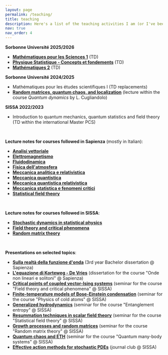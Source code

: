 ```yaml
---
layout: page
permalink: /teaching/
title: teaching
description: Here's a list of the teaching activities I am (or I've been) involved in, along with some lecture notes and teaching material.
nav: true
nav_order: 4
---
```


<p><strong>Sorbonne Université 2025/2026</strong></p>
<ul>
<li><a href="https://moodle-sciences-25.sorbonne-universite.fr/course/view.php?id=1471"><b>Mathématiques pour les Sciences 1</b></a> (TD)</li>
<li><a href="https://moodle-sciences-25.sorbonne-universite.fr/course/view.php?id=449"><b>Physique Statistique - Concepts et fondements</b></a> (TD)</li>
<li><a href="https://formations-sciences.sorbonne-universite.fr/dl/UE%20licences/UE%20licence%20physique/Fiche_UE_Mathématiques%202%20-%20UL2PY210_16.05.2025.pdf"><b>Mathématiques 2</b></a> (TD)</li>
</ul>

<p><strong>Sorbonne Université 2024/2025</strong></p>
<ul>
<li>Mathématiques pour les études scientifiques I (TD replacements)</li>
<li><a href="https://www.lpthe.jussieu.fr/~leticia/TEACHING/Master2024/Random_matrices_quantum_chaos_and_localization.pdf"><b>Random matrices, quantum chaos, and localization</b></a> (lecture within the course <i>Quantum dynamics</i> by L. Cugliandolo)</li>
</ul>

<p><strong>SISSA 2022/2023</strong></p>
<ul>
<li>Introduction to quantum mechanics, quantum statistics and field theory (TD within the international Master PCS)</li>
</ul>

<p>&nbsp;</p>
<p><strong>Lecture notes for courses followed in Sapienza</strong> (mostly in Italian):</p>
<ul>
<li><a href="https://sonarventu.github.io/assets/Courses/Analisi_Vettoriale.pdf"><b>Analisi vettoriale</b></a></li>
<li><a href="https://sonarventu.github.io/assets/Courses/Elettromagnetismo.pdf"><b>Elettromagnetismo</b></a></li>
<li><a href="https://sonarventu.github.io/assets/Courses/Fluidodinamica.pdf"><b>Fluidodinamica</b></a></li>
<li><a href="https://sonarventu.github.io/assets/Courses/Fisica_Atmosfera.pdf"><b>Fisica dell'atmosfera</b></a></li>
<li><a href="https://sonarventu.github.io/assets/Courses/Meccanica_Analitica_Relativistica.pdf"><b>Meccanica analitica e relativistica</b></a></li>
<li><a href="https://sonarventu.github.io/assets/Courses/Meccanica_Quantistica.pdf"><b>Meccanica quantistica</b></a></li>
<li><a href="https://sonarventu.github.io/assets/Courses/Meccanica_Quantistica_Relativistica.pdf"><b>Meccanica quantistica relativistica</b></a></li>
<li><a href="https://sonarventu.github.io/assets/Courses/Meccanica_Statistica_Fenomeni_Critici.pdf"><b>Meccanica statistica e fenomeni critici</b></a></li>
<li><a href="https://sonarventu.github.io/assets/Courses/Statistical_Field_Theory.pdf"><b>Statistical field theory</b></a></li>
</ul>
<p>&nbsp;</p>
<p><strong>Lecture notes for courses followed in SISSA</strong>:</p>
<ul>
<li><a href="https://sonarventu.github.io/assets/Courses/Stochastic_dynamics_in_Statistical_Physics.pdf"><b>Stochastic dynamics in statistical physics</b></a></li>
<li><a href="https://sonarventu.github.io/assets/Courses/Field_Theory_and_Critical_Phenomena.pdf"><b>Field theory and critical phenomena</b></a></li>
<li><a href="https://sonarventu.github.io/assets/Courses/Random_Matrix_Theory.pdf"><b>Random matrix theory</b></a></li>
</ul>
<p>&nbsp;</p>
<p><strong>Presentations on selected topics</strong>:</p>
<ul>
<li><a href="https://sonarventu.github.io/assets/Selected_topics/Sulla_realta_funzione_onda.pdf"><b>Sulla realtà della funzione d'onda</b></a> (3rd year Bachelor dissertation @ Sapienza) </li>
<li><a href="https://sonarventu.github.io/assets/Selected_topics/KdV-Onde_non_lineari_e_solitoni.pdf"><b>L'equazione di Korteweg - De Vries</b></a> (dissertation for the course "Onde non lineari e solitoni" @ Sapienza)</li>
<li><a href="https://sonarventu.github.io/assets/Selected_topics/Critical_points_coupled_vector-Ising_systems.pdf"><b>Critical points of coupled vector-Ising systems</b></a> (seminar for the course "Field theory and critical phenomena" @ SISSA)</li>
<li><a href="https://sonarventu.github.io/assets/Selected_topics/Finite_temperature_BEC.pdf"><b>Finite-temperature models of Bose-Einstein condensation</b></a> (seminar for the course "Physics of cold atoms" @ SISSA)</li>
<li><a href="https://sonarventu.github.io/assets/Selected_topics/Generalized_hydrodynamics.pdf"><b>Generalized hydrodynamics</b></a> (seminar for the course "Entanglement entropy" @ SISSA)</li>
<li><a href="https://sonarventu.github.io/assets/Selected_topics/Resummation_techniques_in_scalar_field_theory.pdf"><b>Resummation techniques in scalar field theory</b></a> (seminar for the course "Statistical field theory" @ SISSA)</li>
<li><a href="https://sonarventu.github.io/assets/Selected_topics/Growth_processes_and_random_matrices.pdf"><b>Growth processes and random matrices</b></a> (seminar for the course "Random matrix theory" @ SISSA)</li>
<li><a href="https://sonarventu.github.io/assets/Selected_topics/Quantum_chaos_and_ETH.pdf"><b>Quantum chaos and ETH</b></a> (seminar for the course "Quantum many-body systems" @ SISSA)</li>
<li><a href="https://sonarventu.github.io/assets/Selected_topics/Effective_action_PDE.pdf"><b>Effective action methods for stochastic PDEs</b></a> (journal club @ SISSA)</li>
</ul>